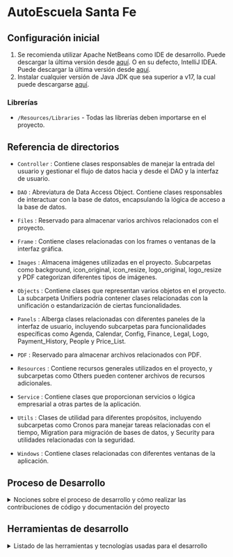 # AutoEscuela Santa Fe

## Configuración inicial

1. Se recomienda utilizar Apache NetBeans como IDE de desarrollo. Puede descargar la última versión desde [aquí](https://netbeans.apache.org/front/main/download/). O en su defecto, IntelliJ IDEA. Puede descargar la última versión desde [aquí](https://www.jetbrains.com/es-es/idea/download/?section=windows).
2. Instalar cualquier versión de Java JDK que sea superior a v17, la cual puede descargarse [aquí](https://www.oracle.com/ar/java/technologies/downloads/#java21).

### Librerías

- `/Resources/Libraries` - Todas las librerías deben importarse en el proyecto.

## Referencia de directorios

- `Controller` : Contiene clases responsables de manejar la entrada del usuario y gestionar el flujo de datos hacia y desde el DAO y la interfaz de usuario.

- `DAO` : Abreviatura de Data Access Object. Contiene clases responsables de interactuar con la base de datos, encapsulando la lógica de acceso a la base de datos.

- `Files` : Reservado para almacenar varios archivos relacionados con el proyecto.

- `Frame` : Contiene clases relacionadas con los frames o ventanas de la interfaz gráfica.

- `Images` : Almacena imágenes utilizadas en el proyecto. Subcarpetas como background, icon_original, icon_resize, logo_original, logo_resize y PDF categorizan diferentes tipos de imágenes.

- `Objects` : Contiene clases que representan varios objetos en el proyecto. La subcarpeta Unifiers podría contener clases relacionadas con la unificación o estandarización de ciertas funcionalidades.

- `Panels` : Alberga clases relacionadas con diferentes paneles de la interfaz de usuario, incluyendo subcarpetas para funcionalidades específicas como Agenda, Calendar, Config, Finance, Legal, Logo, Payment_History, People y Price_List.

- `PDF` : Reservado para almacenar archivos relacionados con PDF.

- `Resources` : Contiene recursos generales utilizados en el proyecto, y subcarpetas como Others pueden contener archivos de recursos adicionales.

- `Service` : Contiene clases que proporcionan servicios o lógica empresarial a otras partes de la aplicación.

- `Utils` : Clases de utilidad para diferentes propósitos, incluyendo subcarpetas como Cronos para manejar tareas relacionadas con el tiempo, Migration para migración de bases de datos, y Security para utilidades relacionadas con la seguridad.

- `Windows` : Contiene clases relacionadas con diferentes ventanas de la aplicación.

## Proceso de Desarrollo

<details>

<summary>Nociones sobre el proceso de desarrollo y cómo realizar las contribuciones de código y documentación del proyecto</summary>

#### Consejos para generación de commits

- Hacer commits pequeños y frecuentes, para facilitar la revisión de los cambios.
  - Ejemplo: Si se está trabajando en una funcionalidad que requiere de 3 commits, se deberán realizar 3 commits, en lugar de realizar un commit con los 3 cambios.
  - Esto facilita la revisión de los cambios, ya que se puede revisar cada commit por separado.
  - Además, permite que si se encuentra un error en un commit, se pueda revertir ese commit sin afectar los demás.
- Escribir los mensajes de commits de forma breve y concisa, en tiempo presente.
  - 👌 Ejemplo: `[FE-#19] - Agrega componente de login`
  - ⛔ No: `[FE-#19] - Agregué componente de login`

#### Mensajes de commits

Para una mejor referencia de cuál es el área a la que contribuye un commit, se deben utilizar los siguientes prefijos en los mensajes de commits, acompañados por el ID correspondiente al issue al que pertenecen.

- **[AR]** - Arquitectura
- **[BE]** - Backend
- **[DM]** - Modelos de dominio
- **[DOCS]** - Documentación
- **[FE]** - Frontend
- **[TOOL]** - Herramientas de desarrollo

#### Ejemplos de mensaje de commits

- `[FE-#47] - Agrega componente de login`
- `[BE-#93] - Agrega endpoint de login`
- `[TOOL-#7] - Agrega librería @ngrx/store`

### Ramas de desarrollo (Branches)

- **main** - Rama principal del proyecto. Contiene la última versión estable del proyecto.
- **release/**_[numero_de_version]_ - Rama de lanzamiento de una versión. Contiene la última versión de la aplicación en producción.
  - Por ejemplo: `release/0.0.1` es la rama correspondiente a la versión 1.0.0 de la aplicación. A esta rama se deberán realizar los merges de las ramas de desarrollo de las nuevas funcionalidades previo al lanzamiento de esta versión.
- **feature/**_[id_issue][nombre_de_la_funcionalidad]_ - Rama de desarrollo de una funcionalidad, correspondiente a un issue determinado.
  - Por ejemplo: `feature/57-login` es la rama correspondiente al desarrollo de la funcionalidad de login, correspondiente al issue #57 en el repositorio.
- **bugfix/**_[id_issue][nombre_del_bug]_ - Rama de desarrollo de un bug, correspondiente a un issue determinado.
  - Por ejemplo: `bugfix/49-bug-flicker-en-header` es la rama correspondiente al desarrollo de la corrección de un bug de flicker en el header de la aplicación, correspondiente al issue #49 en el repositorio.

#### Manejo de ramas de desarrollo

Para más facilidad en el manejo de las ramas de desarrollo, se recomienda utilizar el módulo incorporado de GitHub Desktop (descargable [aquí](https://central.github.com/deployments/desktop/desktop/latest/win32)).

- Para crear una nueva rama de desarrollo, se debe hacer checkout de la rama `release/[numero_de_version]` vigente y crear (hacer checkout de) una nueva rama a partir de esta.
  - `git checkout release/[numero_de_version]`
  - `git checkout -b feature/57-login`
- Para actualizar una rama de desarrollo, se debe hacer checkout de la rama `release/[numero_de_version]` vigente y realizar un merge hacia la rama de desarrollo correspondiente.
  - `git checkout release/[numero_de_version]`
  - `git pull'`
  - `git checkout feature/57-login`
  - `git merge release/[numero_de_version]`
  - `git push`
- Para actualizar una rama de desarrollo, se debe crear una nueva Pull Request desde la rama `release/[numero_de_version]` hacia la rama de desarrollo correspondiente.
- Para actualizar la rama `main`, se debe hacer checkout de la rama `main` y realizar un pull desde la rama `release/[numero_de_version]`.
  - `git checkout main`
  - `git pull release/[numero_de_version]`

#### Pull Requests

Para realizar un Pull Request, se debe crear una nueva Pull Request desde la rama `release/[numero_de_version]` hacia la rama de desarrollo correspondiente, utilizando el dashboard de pull requests

Los mensajes de cada Pull Request deben incluir el ID del issue al que pertenece, el nombre de la funcionalidad que se está desarrollando y el prefijo de las áreas del proyecto que modifican.

- Ejemplo: `[#57-FE] - Agrega componente de login`
- Ejemplo: `[#93-BE] - Agrega endpoint de login`
- Ejemplo: `[#7-TOOL] - Agrega librería @ngrx/store`
- Ejemplo: `[#49-FE] - Corrige bug de flicker en header`
- Ejemplo: `[#73-DM] - Agrega modelo User`

En el caso de que una PR modifique varias áreas del proyecto, se deberá incluir el prefijo de cada área modificada, separada por comas.

- Ejemplo: `[#93-BE,FE] - Agrega nuevo parámetro para request de login.`
- Ejemplo: `[#93-BE,FE,DM] - Agrega nuevo atributo al modelo Provider y lo utiliza en el request de login y su procesamiento.`
</details>

## Herramientas de desarrollo

<details>
<summary>Listado de las herramientas y tecnologías usadas para el desarrollo</summary>
#### Herramientas de desarrollo

- [IntelliJ 2023](https://www.jetbrains.com/es-es/idea/) - IDE para desarrollo de aplicaciones Java.
- [Visual Studio Code](https://code.visualstudio.com/) - Editor de codigo.
- [Git](https://git-scm.com/) - Sistema de control de versiones.
- [GitHub](https://github.com) - Plataforma de desarrollo colaborativo.
- [Github Projects](https://github.com) - Plataforma de gestión de proyectos.
- [DBeaver](https://dbeaver.io/) - Herramienta para administración de bases de datos.
- [MySQL](https://www.mysql.com/) - Base de datos relacional.

#### Lenguajes de programación

- [Java](https://www.java.com/) - Lenguaje de programación versátil utilizado para el desarrollo de aplicaciones en una variedad de dominios, desde aplicaciones de escritorio 	hasta sistemas embebidos.
	- Versión: 17
- [SQL](https://www.mysql.com/) - Lenguaje de programación para desarrollo de procedimientos almacenados en MySQL DB.

